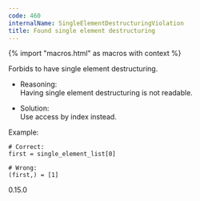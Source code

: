 ```yaml
---
code: 460
internalName: SingleElementDestructuringViolation
title: Found single element destructuring
---
```


{% import "macros.html" as macros with context %}

Forbids to have single element destructuring.

  - Reasoning:  
    Having single element destructuring is not readable.

  - Solution:  
    Use access by index instead.

Example:

    # Correct:
    first = single_element_list[0]
    
    # Wrong:
    (first,) = [1]

<div class="versionadded">

0.15.0

</div>
